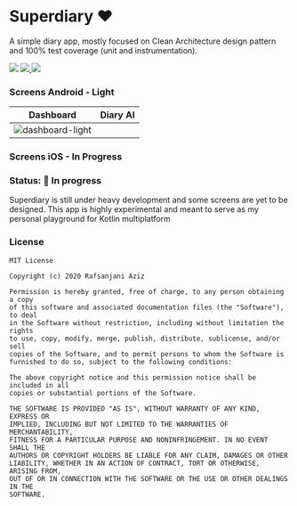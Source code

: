 # Superdiary ❤️
A simple diary app, mostly focused on Clean Architecture design pattern and 100% test coverage (unit and instrumentation).

<div align="left">
    <img src = "https://github.com/Rafsanjani/superdiary/actions/workflows/android.yml/badge.svg" />
    <a href = "https://github.com/Rafsanjani/superdiary/blob/master/LICENSE">
        <img src = "https://img.shields.io/github/license/pushpalroy/jetstore" />
    </a>
    <a href = "https://twitter.com/coded_raf">
        <img src = "https://img.shields.io/twitter/url?label=follow&style=social&url=https%3A%2F%2Ftwitter.com%2Fpushpalroy" />
    </a>
</div>

### Screens Android - Light
| Dashboard | Diary AI  |
|--|--|
|![dashboard-light](https://github.com/rafsanjani/superdiary/assets/9197459/648c2ea4-6c3f-49ad-94ba-33e5eff4e97a)  |  |



### Screens iOS - In Progress

### Status: 🚧 In progress
<p>Superdiary is still under heavy development and some screens are yet to be designed. This app is highly experimental and meant to serve as my personal playground for Kotlin multiplatform </p>


### License
```
MIT License

Copyright (c) 2020 Rafsanjani Aziz

Permission is hereby granted, free of charge, to any person obtaining a copy
of this software and associated documentation files (the "Software"), to deal
in the Software without restriction, including without limitation the rights
to use, copy, modify, merge, publish, distribute, sublicense, and/or sell
copies of the Software, and to permit persons to whom the Software is
furnished to do so, subject to the following conditions:

The above copyright notice and this permission notice shall be included in all
copies or substantial portions of the Software.

THE SOFTWARE IS PROVIDED "AS IS", WITHOUT WARRANTY OF ANY KIND, EXPRESS OR
IMPLIED, INCLUDING BUT NOT LIMITED TO THE WARRANTIES OF MERCHANTABILITY,
FITNESS FOR A PARTICULAR PURPOSE AND NONINFRINGEMENT. IN NO EVENT SHALL THE
AUTHORS OR COPYRIGHT HOLDERS BE LIABLE FOR ANY CLAIM, DAMAGES OR OTHER
LIABILITY, WHETHER IN AN ACTION OF CONTRACT, TORT OR OTHERWISE, ARISING FROM,
OUT OF OR IN CONNECTION WITH THE SOFTWARE OR THE USE OR OTHER DEALINGS IN THE
SOFTWARE.
```

